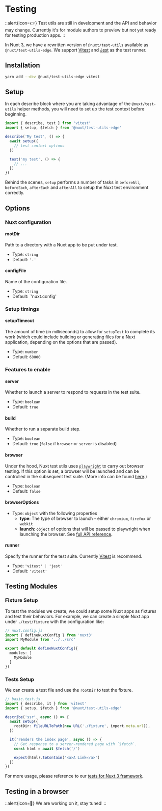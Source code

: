 # Testing

::alert{icon=👉}
Test utils are still in development and the API and behavior may change. Currently it's for module authors to preview but not yet ready for testing production apps.
::

In Nuxt 3, we have a rewritten version of `@nuxt/test-utils` available as `@nuxt/test-utils-edge`. We support [Vitest](https://github.com/vitest-dev/vitest) and [Jest](https://jestjs.io/) as the test runner.

## Installation

```bash
yarn add --dev @nuxt/test-utils-edge vitest
```

## Setup

In each describe block where you are taking advantage of the `@nuxt/test-utils` helper methods, you will need to set up the test context before beginning.

```ts
import { describe, test } from 'vitest'
import { setup, $fetch } from '@nuxt/test-utils-edge'

describe('My test', () => {
  await setup({
    // test context options
  })

  test('my test', () => {
    // ...
  })
})
```

Behind the scenes, `setup` performs a number of tasks in `beforeAll`, `beforeEach`, `afterEach` and `afterAll` to setup the Nuxt test environment correctly.

## Options

### Nuxt configuration

#### rootDir

Path to a directory with a Nuxt app to be put under test.

* Type: `string`
* Default: `'.'`

#### configFile

Name of the configuration file.

* Type: `string`
* Default: `'nuxt.config'

<!-- 
#### config

Object with configuration overrides.

* Type: `NuxtConfig`
* Default: `{}` -->

### Setup timings

#### setupTimeout

The amount of time (in milliseconds) to allow for `setupTest` to complete its work (which could include building or generating files for a Nuxt application, depending on the options that are passed).

* Type: `number`
* Default: `60000`

### Features to enable

#### server

Whether to launch a server to respond to requests in the test suite.

* Type: `boolean`
* Default: `true`

#### build

Whether to run a separate build step.

* Type: `boolean`
* Default: `true` (`false` if `browser` or `server` is disabled)

#### browser

Under the hood, Nuxt test utils uses [`playwright`](https://playwright.dev/) to carry out browser testing. If this option is set, a browser will be launched and can be controlled in the subsequent test suite. (More info can be found [here](/api-reference/browser-testing).)

* Type: `boolean`
* Default: `false`

#### browserOptions

* Type: `object` with the following properties
  - **type**: The type of browser to launch - either `chromium`, `firefox` or `webkit`
  - **launch**: `object` of options that will be passed to playwright when launching the browser. See [full API reference](https://playwright.dev/#version=master&path=docs%2Fapi.md&q=browsertypelaunchoptions).

#### runner

Specify the runner for the test suite. Currently [Vitest](https://vitest.dev/) is recommend.

* Type: `'vitest' | 'jest'`
* Default: `'vitest'`

## Testing Modules

### Fixture Setup

To test the modules we create, we could setup some Nuxt apps as fixtures and test their behaviors. For example, we can create a simple Nuxt app under `./test/fixture` with the configuration like:

```ts
// nuxt.config.js
import { defineNuxtConfig } from 'nuxt3'
import MyModule from '../../src'

export default defineNuxtConfig({
  modules: [
    MyModule
  ]
})
```

### Tests Setup

We can create a test file and use the `rootDir` to test the fixture.

```ts
// basic.test.js
import { describe, it } from 'vitest'
import { setup, $fetch } from '@nuxt/test-utils-edge'

describe('ssr', async () => {
  await setup({
    rootDir: fileURLToPath(new URL('./fixture', import.meta.url)),
  })

  it('renders the index page', async () => {
    // Get response to a server-rendered page with `$fetch`.
    const html = await $fetch('/')

    expect(html).toContain('<a>A Link</a>')
  })
})
```

For more usage, please reference to our [tests for Nuxt 3 framework](https://github.com/nuxt/framework/blob/main/test/basic.test.ts).

## Testing in a browser

::alert{icon=🚧}
We are working on it, stay tuned!
::
